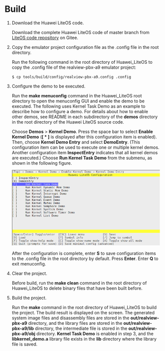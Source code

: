 # Build<a name="EN-US_TOPIC_0308937190"></a>

1.  Download the Huawei LiteOS code.

    Download the complete Huawei LiteOS code of master branch from  [LiteOS code repository](https://gitee.com/LiteOS/LiteOS)  on Gitee.

2.  Copy the emulator project configuration file as the .config file in the root directory.

    Run the following command in the root directory of Huawei\_LiteOS to copy the .config file of the realview-pbx-a9 emulator project:

    ```
    $ cp tools/build/config/realview-pbx-a9.config .config
    ```

3.  Configure the demo to be executed.

    Run the  **make menuconfig**  command in the Huawei\_LiteOS root directory to open the menuconfig GUI and enable the demo to be executed. The following uses Kernel Task Demo as an example to describe how to configure a demo. For details about how to enable other demos, see README in each subdirectory of the  **demos**  directory in the root directory of the Huawei LiteOS source code.

    Choose  **Demos**  \>  **Kernel Demo**. Press the space bar to select  **Enable Kernel Demo**  \(**\[ \* \]**  is displayed after this configuration item is enabled\). Then, choose  **Kernel Demo Entry**  and select  **DemoEntry**. \(This configuration item can be used to execute one or multiple kernel demos. Another configuration item  **InspectEntry**  indicates that all kernel demos are executed.\) Choose  **Run Kernel Task Demo**  from the submenu, as shown in the following figure.

    ![](figures/select_task_demo_in_menuconfig.png)

    After the configuration is complete, enter  **S**  to save configuration items to the .config file in the root directory by default. Press  **Enter**. Enter  **Q**  to exit menuconfig.

4.  Clear the project.

    Before build, run the  **make clean**  command in the root directory of Huawei\_LiteOS to delete binary files that have been built before.

5.  Build the project.

    Run the  **make**  command in the root directory of Huawei\_LiteOS to build the project. The build result is displayed on the screen. The generated system image files and disassembly files are stored in the  **out/realview-pbx-a9**  directory, and the library files are stored in the  **out/realview-pbx-a9/lib**  directory, the intermediate file is stored in the  **out/realview-pbx-a9/obj**  directory.  **Kernel Task Demo**  is enabled in step 3, and the  **libkernel\_demo.a**  library file exists in the  **lib**  directory where the library file is saved.


